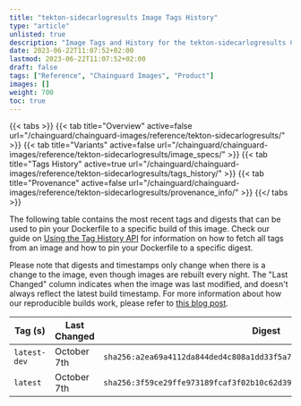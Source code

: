 ```yaml
---
title: "tekton-sidecarlogresults Image Tags History"
type: "article"
unlisted: true
description: "Image Tags and History for the tekton-sidecarlogresults Chainguard Image"
date: 2023-06-22T11:07:52+02:00
lastmod: 2023-06-22T11:07:52+02:00
draft: false
tags: ["Reference", "Chainguard Images", "Product"]
images: []
weight: 700
toc: true
---
```


{{< tabs >}}
{{< tab title="Overview" active=false url="/chainguard/chainguard-images/reference/tekton-sidecarlogresults/" >}}
{{< tab title="Variants" active=false url="/chainguard/chainguard-images/reference/tekton-sidecarlogresults/image_specs/" >}}
{{< tab title="Tags History" active=true url="/chainguard/chainguard-images/reference/tekton-sidecarlogresults/tags_history/" >}}
{{< tab title="Provenance" active=false url="/chainguard/chainguard-images/reference/tekton-sidecarlogresults/provenance_info/" >}}
{{</ tabs >}}

The following table contains the most recent tags and digests that can be used to pin your Dockerfile to a specific build of this image. Check our guide on [Using the Tag History API](/chainguard/chainguard-images/using-the-tag-history-api/) for information on how to fetch all tags from an image and how to pin your Dockerfile to a specific digest.

Please note that digests and timestamps only change when there is a change to the image, even though images are rebuilt every night. The "Last Changed" column indicates when the image was last modified, and doesn't always reflect the latest build timestamp. For more information about how our reproducible builds work, please refer to [this blog post](https://www.chainguard.dev/unchained/reproducing-chainguards-reproducible-image-builds).

| Tag (s)       | Last Changed | Digest                                                                    |
|---------------|--------------|---------------------------------------------------------------------------|
|  `latest-dev` | October 7th  | `sha256:a2ea69a4112da844ded4c808a1dd33f5a7729ccb308ac14bcbd5afe45d00cfb6` |
|  `latest`     | October 7th  | `sha256:3f59ce29ffe973189fcaf3f02b10c62d39bcad0928b2a3396b3ffc5c581c6b91` |

